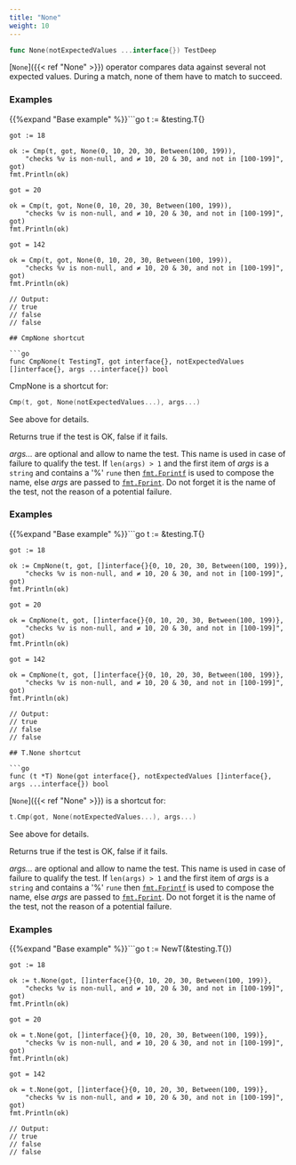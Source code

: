 ```yaml
---
title: "None"
weight: 10
---
```


```go
func None(notExpectedValues ...interface{}) TestDeep
```

[`None`]({{< ref "None" >}}) operator compares data against several not expected
values. During a match, none of them have to match to succeed.


### Examples

{{%expand "Base example" %}}```go
	t := &testing.T{}

	got := 18

	ok := Cmp(t, got, None(0, 10, 20, 30, Between(100, 199)),
		"checks %v is non-null, and ≠ 10, 20 & 30, and not in [100-199]", got)
	fmt.Println(ok)

	got = 20

	ok = Cmp(t, got, None(0, 10, 20, 30, Between(100, 199)),
		"checks %v is non-null, and ≠ 10, 20 & 30, and not in [100-199]", got)
	fmt.Println(ok)

	got = 142

	ok = Cmp(t, got, None(0, 10, 20, 30, Between(100, 199)),
		"checks %v is non-null, and ≠ 10, 20 & 30, and not in [100-199]", got)
	fmt.Println(ok)

	// Output:
	// true
	// false
	// false

```{{% /expand%}}
## CmpNone shortcut

```go
func CmpNone(t TestingT, got interface{}, notExpectedValues []interface{}, args ...interface{}) bool
```

CmpNone is a shortcut for:

```go
Cmp(t, got, None(notExpectedValues...), args...)
```

See above for details.

Returns true if the test is OK, false if it fails.

*args...* are optional and allow to name the test. This name is
used in case of failure to qualify the test. If `len(args) > 1` and
the first item of *args* is a `string` and contains a '%' `rune` then
[`fmt.Fprintf`](https://golang.org/pkg/fmt/#Fprintf) is used to compose the name, else *args* are passed to
[`fmt.Fprint`](https://golang.org/pkg/fmt/#Fprint). Do not forget it is the name of the test, not the
reason of a potential failure.


### Examples

{{%expand "Base example" %}}```go
	t := &testing.T{}

	got := 18

	ok := CmpNone(t, got, []interface{}{0, 10, 20, 30, Between(100, 199)},
		"checks %v is non-null, and ≠ 10, 20 & 30, and not in [100-199]", got)
	fmt.Println(ok)

	got = 20

	ok = CmpNone(t, got, []interface{}{0, 10, 20, 30, Between(100, 199)},
		"checks %v is non-null, and ≠ 10, 20 & 30, and not in [100-199]", got)
	fmt.Println(ok)

	got = 142

	ok = CmpNone(t, got, []interface{}{0, 10, 20, 30, Between(100, 199)},
		"checks %v is non-null, and ≠ 10, 20 & 30, and not in [100-199]", got)
	fmt.Println(ok)

	// Output:
	// true
	// false
	// false

```{{% /expand%}}
## T.None shortcut

```go
func (t *T) None(got interface{}, notExpectedValues []interface{}, args ...interface{}) bool
```

[`None`]({{< ref "None" >}}) is a shortcut for:

```go
t.Cmp(got, None(notExpectedValues...), args...)
```

See above for details.

Returns true if the test is OK, false if it fails.

*args...* are optional and allow to name the test. This name is
used in case of failure to qualify the test. If `len(args) > 1` and
the first item of *args* is a `string` and contains a '%' `rune` then
[`fmt.Fprintf`](https://golang.org/pkg/fmt/#Fprintf) is used to compose the name, else *args* are passed to
[`fmt.Fprint`](https://golang.org/pkg/fmt/#Fprint). Do not forget it is the name of the test, not the
reason of a potential failure.


### Examples

{{%expand "Base example" %}}```go
	t := NewT(&testing.T{})

	got := 18

	ok := t.None(got, []interface{}{0, 10, 20, 30, Between(100, 199)},
		"checks %v is non-null, and ≠ 10, 20 & 30, and not in [100-199]", got)
	fmt.Println(ok)

	got = 20

	ok = t.None(got, []interface{}{0, 10, 20, 30, Between(100, 199)},
		"checks %v is non-null, and ≠ 10, 20 & 30, and not in [100-199]", got)
	fmt.Println(ok)

	got = 142

	ok = t.None(got, []interface{}{0, 10, 20, 30, Between(100, 199)},
		"checks %v is non-null, and ≠ 10, 20 & 30, and not in [100-199]", got)
	fmt.Println(ok)

	// Output:
	// true
	// false
	// false

```{{% /expand%}}
